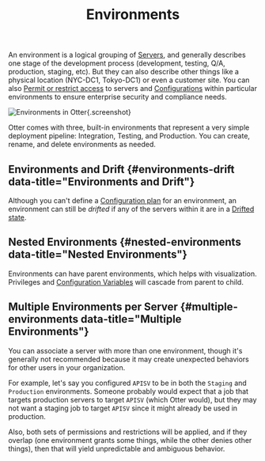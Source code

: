 ﻿---
title: Environments
keywords: otter,environments
show-headings-in-nav: true
---

An environment is a logical grouping of [Servers](../core-concepts/servers), and generally describes one stage of the development process (development, testing, Q/A, production, staging, etc). But they can also describe other things like a physical location (NYC-DC1, Tokyo-DC1) or even a customer site. You can also [Permit or restrict access](/docs/otter/administration/security) to servers and [Configurations](/docs/otter/core-concepts/plans) within particular environments to ensure enterprise security and compliance needs.

![Environments in Otter](/resources/documentation/otter/environments.png){.screenshot}

Otter comes with three, built-in environments that represent a very simple deployment pipeline: Integration, Testing, and Production. You can create, rename, and delete environments as needed.

## Environments and Drift {#environments-drift data-title="Environments and Drift"}

Although you can't define a [Configuration plan](../core-concepts/server#configuration) for an environment, an environment can still be *drifted* if any of the servers within it are in a [Drifted state](/docs/otter/core-concepts/servers#drift).

## Nested Environments {#nested-environments data-title="Nested Environments"}

Environments can have parent environments, which helps with visualization. Privileges and [Configuration Variables](../global-components/configuration-variables) will cascade from parent to child.

## Multiple Environments per Server {#multiple-environments data-title="Multiple Environments"}

You can associate a server with more than one environment, though it's generally not recommended because it may create unexpected behaviors for other users in your organization.

For example, let's say you configured `APISV` to be in both the `Staging` and `Production` environments. Someone probably would expect that a job that targets production servers to target `APISV` (which Otter would), but they may not want a staging job to target `APISV` since it might already be used in production.

Also, both sets of permissions and restrictions will be applied, and if they overlap (one environment grants some things, while the other denies other things), then that will yield unpredictable and ambiguous behavior.
